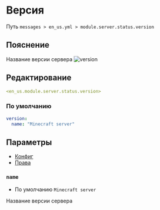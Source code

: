 # Версия
Путь `messages > en_us.yml > module.server.status.version`

## Пояснение
Название версии сервера
![version](/version.png)

## Редактирование
```yaml
<en_us.module.server.status.version>
```

### По умолчанию
```yaml
version:
  name: "Minecraft server"
```

## Параметры

- [Конфиг](/ru/config/module/server/status/version/)
- [Права](/ru/permissions/module/server/status/version/)

### `name`
- По умолчанию `Minecraft server`

Название версии сервера

